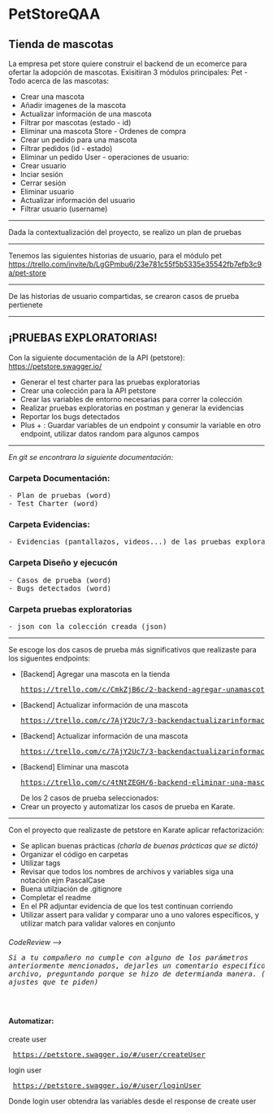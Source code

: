 # PetStoreQAA

## Tienda de mascotas
La empresa pet store quiere construir el backend de un ecomerce para ofertar la adopción de mascotas.
Exisitiran 3 módulos principales:
Pet - Todo acerca de las mascotas:
- Crear una mascota
- Añadir imagenes de la mascota
- Actualizar información de una mascota
- Filtrar por mascotas (estado - id)
- Eliminar una mascota
Store - Ordenes de compra
- Crear un pedido para una mascota
- Filtrar pedidos (id - estado)
- Eliminar un pedido
User - operaciones de usuario:
- Crear usuario
- Inciar sesión
- Cerrar sesión
- Eliminar usuario
- Actualizar información del usuario
- Filtrar usuario (username)

***
Dada la contextualización del proyecto, se realizo un plan de pruebas

***
Tenemos las siguientes historias de usuario, para el módulo pet https://trello.com/invite/b/LgGPmbu6/23e781c55f5b5335e35542fb7efb3c9a/pet-store
***
De las historias de usuario compartidas, se crearon casos de prueba pertienete

***
## ¡PRUEBAS EXPLORATORIAS!

Con la siguiente documentación de la API (petstore): https://petstore.swagger.io/
- Generar el test charter para las pruebas exploratorias
- Crear una colección para la API petstore
- Crear las variables de entorno necesarias para correr la colección
- Realizar pruebas exploratorias en postman y generar la evidencias
- Reportar los bugs detectados
- Plus + : Guardar variables de un endpoint y consumir la variable en otro endpoint, utilizar datos random para algunos campos
***

_En git se encontrara la siguiente documentación:_
### Carpeta Documentación:
<pre>- Plan de pruebas (word)
- Test Charter (word)</pre>
### Carpeta Evidencias:
<pre>- Evidencias (pantallazos, videos...) de las pruebas exploratorias realizadas, para toda la API.</pre>
### Carpeta Diseño y ejecucón
<pre>- Casos de prueba (word)
- Bugs detectados (word)</pre>
### Carpeta pruebas exploratorias
<pre>- json con la colección creada (json)</pre>

***

Se escoge los dos casos de prueba más significativos que
realizaste para los siguentes endpoints:
- [Backend] Agregar una mascota en la tienda <pre>https://trello.com/c/CmkZjB6c/2-backend-agregar-unamascotaen-la-tienda</pre>
- [Backend] Actualizar información de una mascota <pre>https://trello.com/c/7AjY2Uc7/3-backendactualizarinformaci%C3%B3n-de-una-mascota</pre>
- [Backend] Actualizar información de una mascota <pre>https://trello.com/c/7AjY2Uc7/3-backendactualizarinformaci%C3%B3n-de-una-mascota</pre>
- [Backend] Eliminar una mascota <pre>https://trello.com/c/4tNtZEGH/6-backend-eliminar-una-mascota</pre>
De los 2 casos de prueba seleccionados:
- Crear un proyecto y automatizar los casos de prueba en Karate.
***

Con el proyecto que realizaste de petstore en Karate aplicar
refactorización:
- Se aplican buenas prácticas _(charla de buenas prácticas que se dictó)_
- Organizar el código en carpetas
- Utilizar tags
- Revisar que todos los nombres de archivos y variables siga una notación ejm PascalCase
- Buena utilziación de .gitignore
- Completar el readme
- En el PR adjuntar evidencia de que los test continuan corriendo
- Utilizar assert para validar y comparar uno a uno valores específicos, y utilizar match para validar valores en conjunto 
###### CodeReview --> <pre>Si a tu compañero no cumple con alguno de los parámetros anteriormente mencionados, dejarles un comentario especifico en el archivo, preguntando porque se hizo de determianda manera. (corregir los ajustes que te piden)<pre>
#### Automatizar:
create user <pre> https://petstore.swagger.io/#/user/createUser</pre>
login user <pre> https://petstore.swagger.io/#/user/loginUser</pre>
Donde login user obtendra las variables desde el response de create user


